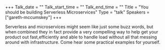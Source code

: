 +++
Talk_date = ""
Talk_start_time = ""
Talk_end_time = ""
Title = "You should be building Serverless Microservices"
Type = "talk"
Speakers = ["gareth-mccumskey"]
+++

Serverless and microservices might seem like just some buzz words, but when combined they in fact provide a very compelling way to help get your product out fast,efficiently and able to handle load without all that messing around with infrastructure. Come hear some practical examples for yourself.